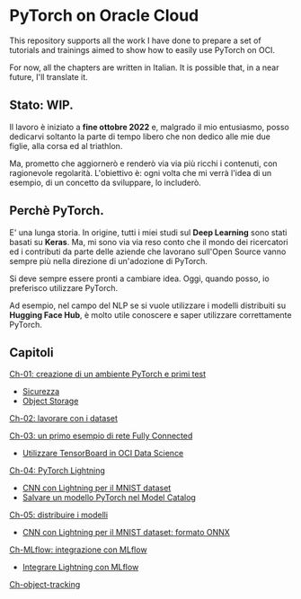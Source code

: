 # PyTorch on Oracle Cloud
This repository supports all the work I have done to prepare a set of tutorials and trainings aimed to show how to easily use PyTorch on OCI.

For now, all the chapters are written in Italian. It is possible that, in a near future, I'll translate it.

## Stato: WIP.
Il lavoro è iniziato a **fine ottobre 2022** e, malgrado il mio entusiasmo, posso dedicarvi soltanto la parte di tempo libero che non dedico alle mie due figlie, alla corsa ed al triathlon.

Ma, prometto che aggiornerò e renderò via via più ricchi i contenuti, con ragionevole regolarità. L'obiettivo è: ogni volta che mi verrà l'idea di un esempio, di un concetto da sviluppare, lo includerò.

## Perchè PyTorch.
E' una lunga storia. In origine, tutti i miei studi sul **Deep Learning** sono stati basati su **Keras**. Ma, mi sono via via reso conto che il mondo dei ricercatori ed i contributi da parte delle aziende che lavorano sull'Open Source vanno sempre più nella direzione di un'adozione di PyTorch.

Si deve sempre essere pronti a cambiare idea. Oggi, quando posso, io preferisco utilizzare PyTorch.

Ad esempio, nel campo del NLP se si vuole utilizzare i modelli distribuiti su **Hugging Face Hub**, è molto utile conoscere e saper utilizzare correttamente PyTorch.

## Capitoli
[Ch-01: creazione di un ambiente PyTorch e primi test](./ch-01/ch-01.md)
* [Sicurezza](./ch-01/security.md)
* [Object Storage](./ch-01/ch-01-object-storage.md)

[Ch-02: lavorare con i dataset](./ch-02/ch-02.md)

[Ch-03: un primo esempio di rete Fully Connected](./ch-03/ch-03.md)
* [Utilizzare TensorBoard in OCI Data Science](./ch-03/tensorboard.md)

[Ch-04: PyTorch Lightning](./ch-04/ch-04.md)
* [CNN con Lightning per il MNIST dataset](./ch-04/lightning_mnist_cnn.ipynb)
* [Salvare un modello PyTorch nel Model Catalog](./ch-04/pytorch_model_catalog.ipynb)

[Ch-05: distribuire i modelli](./ch-05/ch-05.md)
* [CNN con Lightning per il MNIST dataset: formato ONNX](./ch-05/lightning_to_onnx.ipynb)

[Ch-MLflow: integrazione con MLflow](./ch-mlflow/ch-mlflow.md)
* [Integrare Lightning con MLflow](./ch-mlflow/lightning_mnist_cnn_mlflow.ipynb)

[Ch-object-tracking](./ch-object-tracking/ch-object-tracking.md)
